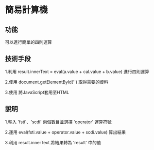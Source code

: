 <meta charset="utf-8">

# 簡易計算機

## 功能

可以進行簡單的四則運算

## 技術手段

1.利用 result.innerText = eval(a.value + cal.value + b.value) 進行四則運算

2.使用 document.getElementById('') 取得需要的資料

3.使用 <script src="calculate.js"></script> 將JavaScript套用至HTML

## 說明

1.輸入 'fsti'、'scdi' 兩個數目並選擇 'operator' 運算符號

2.運用 eval(fsti.value + operator.value + scdi.value) 算出結果

3.利用 result.innerText 將結果轉為 'result' 中的值
